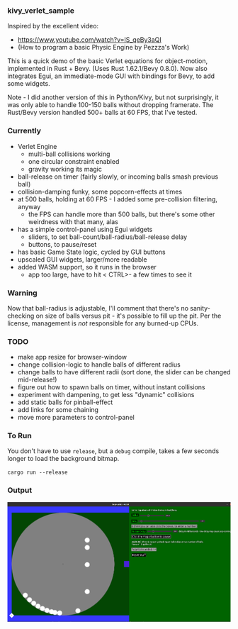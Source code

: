 ### kivy_verlet_sample

Inspired by the excellent video:

- https://www.youtube.com/watch?v=lS_qeBy3aQI
- (How to program a basic Physic Engine by Pezzza's Work)

This is a quick demo of the basic Verlet equations for object-motion,
implemented in Rust + Bevy. (Uses Rust 1.62.1/Bevy 0.8.0). Now also
integrates Egui, an immediate-mode GUI with bindings for Bevy, to add
some widgets.

Note - I did another version of this in Python/Kivy, but not surprisingly,
it was only able to handle 100-150 balls without dropping framerate. The
Rust/Bevy version handled 500+ balls at 60 FPS, that I've tested.

### Currently
 - Verlet Engine
   - multi-ball collisions working
   - one circular constraint enabled
   - gravity working its magic
 - ball-release on timer (fairly slowly, or incoming balls smash previous ball)
 - collision-damping funky, some popcorn-effects at times
 - at 500 balls, holding at 60 FPS - I added some pre-collision filtering, anyway
   - the FPS can handle more than 500 balls, but there's some other weirdness with that many, alas
 - has a simple control-panel using Egui widgets
   - sliders, to set ball-count/ball-radius/ball-release delay
   - buttons, to pause/reset
 - has basic Game State logic, cycled by GUI buttons
 - upscaled GUI widgets, larger/more readable
 - added WASM support, so it runs in the browser
   - app too large, have to hit < CTRL>- a few times to see it

### Warning
Now that ball-radius is adjustable, I'll comment that there's no sanity-checking
on size of balls versus pit - it's possible to fill up the pit. Per the license,
management is *not* responsible for any burned-up CPUs.

### TODO
 - make app resize for browser-window
 - change collision-logic to handle balls of different radius
 - change balls to have different radii (sort done, the slider can be changed mid-release!)
 - figure out how to spawn balls on timer, without instant collisions
 - experiment with dampening, to get less "dynamic" collisions
 - add static balls for pinball-effect
 - add links for some chaining
 - move more parameters to control-panel

### To Run
You don't have to use `release`, but a `debug` compile, takes a few seconds
longer to load the background bitmap.

    cargo run --release

### Output
![](Screenshot.png)